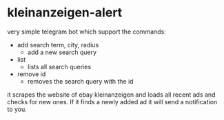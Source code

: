 # kleinanzeigen-alert

very simple telegram bot which support the commands:

- add search term, city, radius
  - add a new search query
- list
  - lists all search queries
- remove id
  - removes the search query with the id

it scrapes the website of ebay kleinanzeigen and loads all recent ads and
checks for new ones. If it finds a newly added ad it will send a notification to
you.
